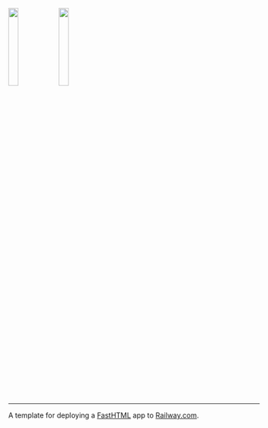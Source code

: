 <img width="20%" src="https://fastht.ml/docs/logo.svg"><img width="20%" src="https://railway.com/brand/logotype-light.svg">

---

A template for deploying a [FastHTML](https://fastht.ml/) app to [Railway.com](https://railway.com/).
